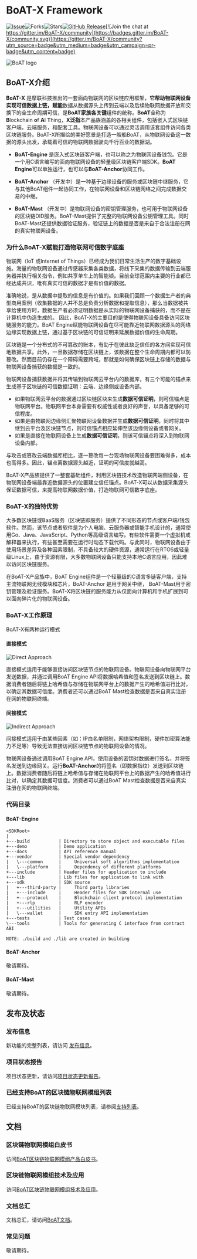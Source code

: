 
# BoAT-X Framework
[![Issue](https://img.shields.io/github/issues/aitos-io/BoAT-X-Framework)](https://github.com/aitos-io/BoAT-X-Framework/issues)![Forks](https://img.shields.io/github/forks/aitos-io/BoAT-X-Framework)![Stars](https://img.shields.io/github/stars/aitos-io/BoAT-X-Framework)[![GitHub Release](https://img.shields.io/github/license/aitos-io/BoAT-X-Framework)](https://github.com/aitos-io/BoAT-X-Framework/blob/master/LICENSE)[![Join the chat at https://gitter.im/BoAT-X/community](https://badges.gitter.im/BoAT-X/community.svg)](https://gitter.im/BoAT-X/community?utm_source=badge&utm_medium=badge&utm_campaign=pr-badge&utm_content=badge)

![BoAT logo](https://aitos-io.github.io/BoAT-X-Framework/logo/BoAT_RGB_Horizontal_100.png)


## BoAT-X介绍
**BoAT-X** 是摩联科技推出的一套面向物联网的区块链应用框架，**它帮助物联网设备实现可信数据上链，赋能**数据从数据源头上传到云端以及后续物联网数据开放和交换下的全生命周期可信，是**BoAT家族各关键**组件的统称。**BoAT**全称为**B**lockchain **o**f **A**I **T**hing，**X泛指**本产品族涵盖的各相关组件，包括嵌入式区块链客户端，云端服务，和配套工具。物联网设备可以通过灵活调用该套组件访问各类区块链服务。BoAT-X所描绘的美好愿景是打造一艘船BoAT，从物联网设备这一数据的源头出发，承载着可信的物联网数据驶向千行百业的数据湖。

- **BoAT-Engine** 是嵌入式区块链客户端，也可以称之为物联网设备钱包。它是一个用C语言编写的面向物联网设备的轻量级区块链客户端SDK。**BoAT Engine**可以单独运行，也可以与**BoAT-Anchor**协同工作。

- **BoAT-Anchor** （开发中）是一种基于边缘设备的服务或区块链中继服务，它与其他BoAT组件一起协同工作，在物联网设备和区块链网络之间完成数据交易的中继。

- **BoAT-Mast** （开发中）是物联网设备的密钥管理服务，也可用于物联网设备的区块链DID服务。BoAT-Mast提供了完整的物联网设备公钥管理工具。同时BoAT-Mast还提供数据验证服务，验证链上的数据是否是来自于合法注册在网的真实物联网设备。


### 为什么BoAT-X赋能打造物联网可信数字底座

物联网（IoT 或Internet of Things）已经成为我们日常生活生产的数字基础设施。海量的物联网设备通过传感器采集各类数据，将线下采集的数据传输到云端服务器并执行相关指令，例如共享单车上的智能锁。目前全球范围内主要的行业都已经达成共识，唯有真实可信的数据才是有价值的数据。

准确地说，是从数据中提取的信息是有价值的。如果我们回顾一个数据生产者的典型商用案例（收集数据的人并不总是负责分析数据和提取信息），那么当数据被共享给使用方时，数据生产者必须证明数据是从实际的物联网设备捕获的，而不是在计算机中伪造生成的。 因此，BoAT-X的主要目的是使得物联网设备具备访问区块链服务的能力。BoAT Engine赋能物联网设备在尽可能靠近物联网数据源头的网络边缘实现数据上链，通过基于区块链的可信证明来延展数据价值的生命周期。

区块链是一个分布式的不可篡改的账本，有助于在彼此缺乏信任的各方间实现可信地数据共享。此外，一旦数据存储在区块链上，该数据在整个生命周期内都可以防篡改。然而目前仍存在一个障碍需要跨域，那就是如何确保区块链上存储的数据与物联网设备捕获的数据是一致的。

物联网设备捕获数据并将其传输到物联网云平台内的数据库，有三个可能的锚点来生成基于区块链的可信数据证明：云端、边缘侧或设备内部。

- 如果物联网云平台的数据通过区块链区块来生成**数据可信证明**，则可信锚点是物联网平台。物联网平台本身需要有权威性或者良好的声誉，以具备足够的可信程度。
- 如果是由物联网边缘侧汇聚物联网设备数据并生成**数据可信证明**，同时将其中继到云平台及区块链节点，则可信锚点相应延伸至该边缘侧设备或者网关。
- 如果是直接在物联网设备上生成**数据可信证明**，则该可信锚点将深入到物联网设备内部。

与攻击或篡改云端数据库相比，逐一篡改每一台现场物联网设备要困难得多，成本也高得多。因此，锚点离数据源头越近，证明的可信度就越高。

BoAT-X产品族提供了一整套基础组件，利用区块链技术改造物联网端侧设备，在物联网设备端最靠近数据源头的位置建立信任锚点。BoAT-X可以从数据采集源头保证数据可信，来提高物联网数据价值，打造物联网可信数字底座。


### BoAT-X的独特优势

大多数区块链或BaaS服务（区块链即服务）提供了不同形态的节点或客户端/钱包软件。然而，该节点或者软件是为个人电脑、云服务器或智能手机设计的，通常使用Go、Java、JavaScript、Python等高级语言编写。有些软件需要一个虚拟机或解释器来执行，有些甚至需要在运行时动态下载代码。与此同时，物联网设备由于使用场景差异及各种因素限制，不具备较大的硬件资源，通常运行在RTOS或轻量级Linux上，由于资源有限，大多数物联网设备只能支持本地C语言应用，因此难以访问区块链服务。

在BoAT-X产品族中，BoAT Engine组件是一个轻量级的C语言多链客户端，支持主流物联网无线模块和芯片，BoAT-Anchor 是用于网关中继， BoAT-Mast用于密钥管理及验证服务。BoAT-X将区块链的服务能力从仅面向计算机和手机扩展到可以面向碎片化的物联网设备。

### BoAT-X工作原理

BoAT-X有两种运行模式

#### 直接模式

![Direct Approach](https://aitos-io.github.io/BoAT-X-Framework/en-us/images/BoAT_README_Direct_Approach.png)

直接模式适用于能够直接访问区块链节点的物联网设备。物联网设备向物联网平台发送数据，并通过调用BoAT Engine API将数据哈希值和签名发送到区块链上。数据消费者随后将链上哈希值与存储在物联网平台上的数据产生的哈希值进行比对，以确定其数据可信度。消费者还可以通过BoAT Mast检查数据是否来自真实注册在网的物联网终端。

#### 间接模式

![Indirect Approach](https://aitos-io.github.io/BoAT-X-Framework/en-us/images/BoAT_README_Indirect_Approach.png)

间接模式适用于由某些因素（如：IP白名单限制，网络架构限制，硬件加密算法能力不足等）导致无法直接访问区块链节点的物联网设备的情况。

物联网设备通过调用BoAT Engine API，使用设备的密钥对数据进行签名，并将签名发送到边缘网关。运行**BoAT-Anchor**的将签名（即数据指纹）发送到区块链上。数据消费者随后将链上哈希值与存储在物联网平台上的数据产生的哈希值进行比对，以确定其数据可信度。消费者可以通过BoAT Mast检查数据是否来自真实注册在网的物联网终端。



### 代码目录

#### BoAT-Engine
```
<SDKRoot>
|
+---build           | Directory to store object and executable files
+---demo            | Demo application
+---docs            | API reference manual
+---vendor          | Special vendor dependency
|   \---common      |     Universal soft algorithms implementation
|   \---platform    |     Dependency of different platforms
+---include         | Header files for application to include
+---lib             | Lib files for application to link with
+---sdk             | SDK source
|   +---third-party |     Third party libraries
|   +---include     |     Header files for SDK internal use
|   +---protocol    |     Blockchain client protocol implementation
|   +---rlp         |     RLP encoder
|   +---utilities   |     Utility APIs
|   \---wallet      |     SDK entry API implementation
+---tests           | Test cases
\---tools           | Tools for generating C interface from contract ABI

NOTE: ./build and ./lib are created in building

```


#### BoAT-Anchor
敬请期待。

#### BoAT-Mast
敬请期待。


## 发布及状态

### 发布信息
新功能的完整列表，请访问 [发布信息](https://github.com/aitos-io/BoAT-X-Framework/releases)。

### 项目状态报告
项目状态更新，请访问[项目状态更新报告](https://github.com/aitos-io/project-status-update)。

### 已经支持BoAT的区块链物联网模组列表
已经支持BoAT的区块链物联网模块列表，请参阅[支持列表](./SUPPORTED_LIST.md)。


## 文档

### 区块链物联网模组白皮书
访问[BoAT区块链物联网模组产品白皮书](https://aitos-io.github.io/BoAT-X-Framework/en-us/BoAT_Blockchain_IoT_Module_Product_White_Paper_en.pdf)。

### 区块链物联网模组技术及应用
访问[BoAT区块链物联网模组技术及应用](https://aitos-io.github.io/BoAT-X-Framework/en-us/BoAT_Blockchain_IoT_Module_Technology_and_Application_en.pdf)。

### 文档总汇
文档总汇，请访问[BoAT文档](https://aitos-io.github.io/BoAT-X-Framework)。

### 常见问题
敬请期待。

